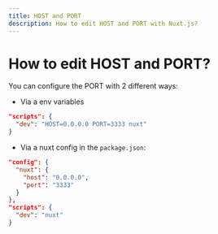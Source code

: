 ```yaml
---
title: HOST and PORT
description: How to edit HOST and PORT with Nuxt.js?
---
```


# How to edit HOST and PORT?

You can configure the PORT with 2 different ways:
- Via a env variables
```json
"scripts": {
  "dev": "HOST=0.0.0.0 PORT=3333 nuxt"
}
```
- Via a nuxt config in the `package.json`:
```json
"config": {
  "nuxt": {
    "host": "0.0.0.0",
    "port": "3333"
  }
},
"scripts": {
  "dev": "nuxt"
}
```
